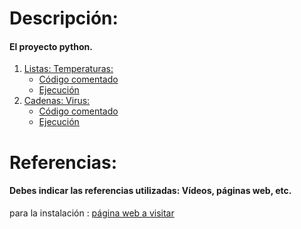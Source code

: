 # Descripción:
#### El proyecto python.

1.  [Listas: Temperaturas:](./temperaturas.md)
    - [Código comentado](./1a.md)
    - [Ejecución](./1b.md)
2.  [Cadenas: Virus:](./virus.md)
    - [Código comentado](./2a.md)
    - [Ejecución](./2b.md)
   
# Referencias:
#### Debes indicar las referencias utilizadas: Vídeos, páginas web, etc.
para la instalación : [página web a visitar][enlace]


[enlace]: https://domology.es/instalacion-docker-parte-1-dockerportainer/



